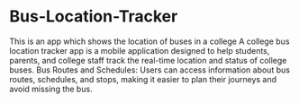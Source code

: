# Bus-Location-Tracker
This is an app which shows the location of buses in a college 
A college bus location tracker app is a mobile application designed to help students, parents, and college staff track the real-time location and status of college buses.
Bus Routes and Schedules: Users can access information about bus routes, schedules, and stops, making it easier to plan their journeys and avoid missing the bus.
